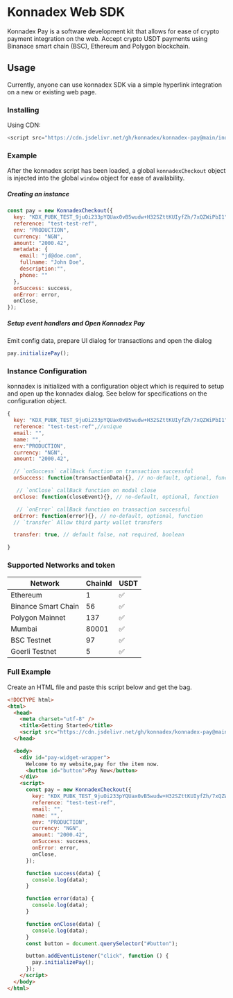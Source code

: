 # Konnadex Web SDK

Konnadex Pay is a software development kit that allows for ease of crypto payment integration on the web. Accept crypto USDT payments using Binanace smart chain (BSC), Ethereum and Polygon blockchain.

## Usage

Currently, anyone can use konnadex SDK via a simple hyperlink integration on a new or existing web page.

### Installing

Using CDN:

```js
<script src="https://cdn.jsdelivr.net/gh/konnadex/konnadex-pay@main/index.min.js"></script>
```

### Example

After the konnadex script has been loaded, a global `konnadexCheckout` object is injected into the global `window` object for ease of availability.

##### Creating an instance

```js
const pay = new KonnadexCheckout({
  key: "KDX_PUBK_TEST_9juOi233pYQUax0vB5wudw+H32SZttKUIyfZh/7xQZWiPbI1",
  reference: "test-test-ref",
  env: "PRODUCTION",
  currency: "NGN",
  amount: "2000.42",
  metadata: {
    email: "jd@doe.com",
    fullname: "John Doe",
    description:"",
    phone: ""
  },
  onSuccess: success,
  onError: error,
  onClose,
});
```

##### Setup event handlers and Open Konnadex Pay

Emit config data, prepare UI dialog for transactions and open the dialog

```js
pay.initializePay();
```

### Instance Configuration

konnadex is initialized with a configuration object which is required to setup and open up the konnadex dialog. See below for specifications on the configuration object.

```js
{
  key: "KDX_PUBK_TEST_9juOi233pYQUax0vB5wudw+H32SZttKUIyfZh/7xQZWiPbI1",
  reference: "test-test-ref",//unique
  email: "",
  name: "",
  env:"PRODUCTION",
  currency: "NGN",
  amount: "2000.42",

  // `onSuccess` callBack function on transaction successful
  onSuccess: function(transactionData){}, // no-default, optional, function

   // `onClose` callBack function on modal close
  onClose: function(closeEvent){}, // no-default, optional, function

   // `onError` callBack function on transaction successful
  onError: function(error){}, // no-default, optional, function
  // `transfer` Allow third party wallet transfers

  transfer: true, // default false, not required, boolean

}
```

### Supported Networks and token

| Network             | ChainId | USDT 
| ------------------- | ------- | ---- |
| Ethereum            | 1       |  ✅  |
| Binance Smart Chain | 56      |  ✅  |
| Polygon Mainnet     | 137     |  ✅  |
| Mumbai              | 80001   |  ✅  |
| BSC Testnet         | 97      |  ✅  |
| Goerli Testnet      | 5       |  ✅  |


### Full Example

Create an HTML file and paste this script below and get the bag.

```html
<!DOCTYPE html>
<html>
  <head>
    <meta charset="utf-8" />
    <title>Getting Started</title>
    <script src="https://cdn.jsdelivr.net/gh/konnadex/konnadex-pay@main/index.min.js"></script>
  </head>

  <body>
    <div id="pay-widget-wrapper">
      Welcome to my website,pay for the item now.
      <button id="button">Pay Now</button>
    </div>
    <script>
      const pay = new KonnadexCheckout({
        key: "KDX_PUBK_TEST_9juOi233pYQUax0vB5wudw+H32SZttKUIyfZh/7xQZWiPbI1",
        reference: "test-test-ref",
        email: "",
        name: "",
        env: "PRODUCTION",
        currency: "NGN",
        amount: "2000.42",
        onSuccess: success,
        onError: error,
        onClose,
      });

      function success(data) {
        console.log(data);
      }

      function error(data) {
        console.log(data);
      }

      function onClose(data) {
        console.log(data);
      }
      const button = document.querySelector("#button");

      button.addEventListener("click", function () {
        pay.initializePay();
      });
    </script>
  </body>
</html>
```
